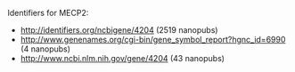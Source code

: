 Identifiers for MECP2:

- http://identifiers.org/ncbigene/4204 (2519 nanopubs)
- http://www.genenames.org/cgi-bin/gene_symbol_report?hgnc_id=6990 (4 nanopubs)
- http://www.ncbi.nlm.nih.gov/gene/4204 (43 nanopubs)
